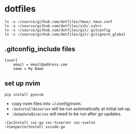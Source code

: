 # dotfiles  
```  
ln -s ~/source/github.com/dotfiles/tmux/.tmux.conf  
ln -s ~/source/github.com/dotfiles/zsh/.zshrc  
ln -s ~/source/github.com/dotfiles/git/.gitconfig  
ln -s ~/source/github.com/dotfiles/git/.gitignore_global  
```  
  
## .gitconfig_include files  
```  
[user]  
    email = email@address.com  
    name = My Name  
```  
  
## set up nvim  
```  
pip install pynvim  
```  
- copy nvim files into ~/.config/nvim.  
- `:GoInstallBinaries` will be run automatically at initial set up.  
- `:GoUpdateBinaries` will need to be run after go updates.  
```  
:CocInstall coc-go coc-tsserver coc-svelte  
:VimspectorInstall vscode-go  
```  